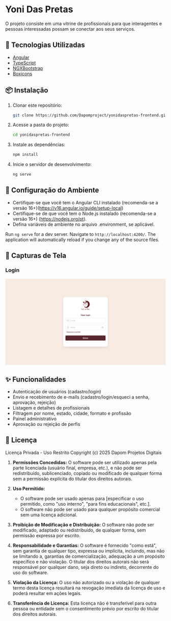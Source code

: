 # Yoni Das Pretas

O projeto consiste em uma vitrine de profissionais para que interagentes e pessoas interessadas possam se conectar aos seus serviços.

## 🚀 Tecnologias Utilizadas
- [Angular](https://angular.io/)
- [TypeScript](https://www.typescriptlang.org/)
- [NGXBootstrap](https://valor-software.com/ngx-bootstrap/)
- [Boxicons](https://boxicons.com/)

## 📦 Instalação
1. Clonar este repositório:
    ```sh
    git clone https://github.com/Dapomproject/yonidaspretas-frontend.git
    
2. Acesse a pasta do projeto: 
    ```sh
    cd yonidaspretas-frontend

3. Instale as dependências:
    ```sh
    npm install

4. Inicie o servidor de desenvolvimento:
    ```sh
    ng serve

## 🔧 Configuração do Ambiente
* Certifique-se que você tem o Angular CLI instalado (recomenda-se a versão 16+)(https://v16.angular.io/guide/setup-local)    
* Certifique-se de que você tem o Node.js instalado (recomenda-se a versão 16+) (https://nodejs.org/pt).
* Defina variáveis de ambiente no arquivo .environment, se aplicável.

Run `ng serve` for a dev server. Navigate to `http://localhost:4200/`. The application will automatically reload if you change any of the source files.

## 📸 Capturas de Tela
### Login
![Tela Principal](./src/assets/imgs/github/login.png)

## ✨ Funcionalidades
* Autenticação de usuários (cadastro/login)
* Envio e recebimento de e-mails (cadastro/login/esqueci a senha, aprovação, rejeição)
* Listagem e detalhes de profissionais
* Filtragem por nome, estado, cidade, formato e profissão
* Painel administrativo
* Aprovação ou rejeição de perfis


## 📄 Licença

Licença Privada - Uso Restrito
Copyright (c) 2025 Dapom Projetos Digitais

1. **Permissões Concedidas:**
   O software pode ser utilizado apenas pela parte licenciada (usuário final, empresa, etc.), e não pode ser redistribuído, sublicenciado, copiado ou modificado de qualquer forma sem a permissão explícita do titular dos direitos autorais.

2. **Uso Permitido:**
   - O software pode ser usado apenas para [especificar o uso permitido, como "uso interno", "para fins educacionais", etc.].
   - O software não pode ser usado para qualquer propósito comercial sem uma licença adicional.

3. **Proibição de Modificação e Distribuição:**
   O software não pode ser modificado, adaptado ou redistribuído, de qualquer forma, sem permissão expressa por escrito.

4. **Responsabilidade e Garantias:**
   O software é fornecido "como está", sem garantia de qualquer tipo, expressa ou implícita, incluindo, mas não se limitando a, garantias de comercialização, adequação a um propósito específico e não violação. O titular dos direitos autorais não será responsável por qualquer dano, seja direto ou indireto, decorrente do uso do software.

5. **Violação da Licença:**
   O uso não autorizado ou a violação de qualquer termo desta licença resultará na revogação imediata da licença de uso e poderá resultar em ações legais.
   
6. **Transferência de Licença:**
   Esta licença não é transferível para outra pessoa ou entidade sem o consentimento prévio por escrito do titular dos direitos autorais.
